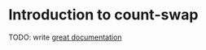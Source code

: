 # Introduction to count-swap

TODO: write [great documentation](http://jacobian.org/writing/what-to-write/)
